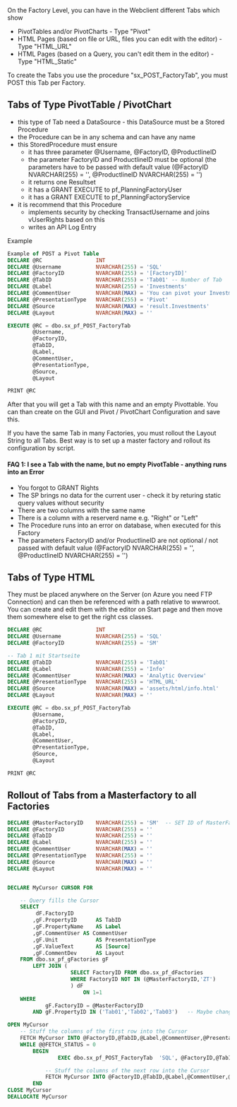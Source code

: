 On the Factory Level, you can have in the Webclient different Tabs which show
* PivotTables and/or PivotCharts - Type "Pivot"
* HTML Pages (based on file or URL, files you can edit with the editor) - Type "HTML_URL"
* HTML Pages (based on a Query, you can't edit them in the editor) - Type "HTML_Static"

To create the Tabs you use the procedure "sx_POST_FactoryTab", you must POST this Tab per Factory.


## Tabs of Type PivotTable / PivotChart
* this type of Tab need a DataSource - this DataSource must be a Stored Procedure
* the Procedure can be in any schema and can have any name
* this StoredProcedure must ensure
    * it has three parameter @Username, @FactoryID, @ProductlineID
	* the parameter FactoryID and ProductlineID must be optional  (the parameters have to be passed with default value (@FactoryID NVARCHAR(255) = '', @ProductlineID NVARCHAR(255) = '')
    * it returns one Resultset
    * it has a GRANT EXECUTE to pf_PlanningFactoryUser
    * it has a GRANT EXECUTE to pf_PlanningFactoryService
* it is recommend that this Procedure
    * implements security by checking TransactUsername and joins vUserRights based on this
    * writes an API Log Entry

Example
```` SQL
Example of POST a Pivot Table
DECLARE @RC					INT
DECLARE @Username 			NVARCHAR(255) = 'SQL'
DECLARE @FactoryID			NVARCHAR(255) = '[FactoryID]'
DECLARE @TabID				NVARCHAR(255) = 'Tab01' -- Number of Tab
DECLARE @Label				NVARCHAR(255) = 'Investments'
DECLARE @CommentUser		NVARCHAR(MAX) = 'You can pivot your Investments here.'
DECLARE @PresentationType	NVARCHAR(255) = 'Pivot'	
DECLARE @Source				NVARCHAR(MAX) = 'result.Investments'		
DECLARE @Layout				NVARCHAR(MAX) = ''

EXECUTE @RC = dbo.sx_pf_POST_FactoryTab 
		@Username,
		@FactoryID,
		@TabID,
		@Label,
		@CommentUser,
		@PresentationType,
		@Source,
		@Layout

PRINT @RC
```` 

After that you will get a Tab with this name and an empty Pivottable. You can than create on the GUI and Pivot / PivotChart Configuration and save this. 

If you have the same Tab in many Factories, you must rollout the Layout String to all Tabs. Best way is to set up a master factory and rollout its configuration by script.


#### FAQ 1: I see a Tab with the name, but no empty PivotTable - anything runs into an Error
* You forgot to GRANT Rights
* The SP brings no data for the current user - check it by returing static query values without security
* There are two columns with the same name
* There is a column with a reserverd name e.g. "Right" or "Left"
* The Procedure runs into an error on database, when executed for this Factory
* The parameters FactoryID and/or ProductlineID are not optional / not passed with default value (@FactoryID NVARCHAR(255) = '', @ProductlineID NVARCHAR(255) = '')



## Tabs of Type HTML

They must be placed anywhere on the Server (on Azure you need FTP Connection) and can then be referenced with a path relative to wwwroot.
You can create and edit them with the editor on Start page and then move them somewhere else to get the right css classes.

```` SQL
DECLARE @RC					INT
DECLARE @Username 			NVARCHAR(255) = 'SQL'
DECLARE @FactoryID			NVARCHAR(255) = 'SM'

-- Tab 1 mit Startseite
DECLARE @TabID				NVARCHAR(255) = 'Tab01'
DECLARE @Label				NVARCHAR(255) = 'Info'
DECLARE @CommentUser		NVARCHAR(MAX) = 'Analytic Overview'
DECLARE @PresentationType	NVARCHAR(255) = 'HTML_URL'	
DECLARE @Source				NVARCHAR(MAX) = 'assets/html/info.html'		
DECLARE @Layout				NVARCHAR(MAX) = ''

EXECUTE @RC = dbo.sx_pf_POST_FactoryTab 
		@Username,
		@FactoryID,
		@TabID,
		@Label,
		@CommentUser,
		@PresentationType,
		@Source,
		@Layout

PRINT @RC
````


## Rollout of Tabs from a Masterfactory to all Factories

```` SQL
DECLARE @MasterFactoryID	NVARCHAR(255) = 'SM'  -- SET ID of MasterFactory !
DECLARE @FactoryID			NVARCHAR(255) = ''
DECLARE @TabID				NVARCHAR(255) = ''
DECLARE @Label				NVARCHAR(255) = ''
DECLARE @CommentUser		NVARCHAR(MAX) = ''
DECLARE @PresentationType	NVARCHAR(255) = ''	
DECLARE @Source				NVARCHAR(MAX) = ''		
DECLARE @Layout				NVARCHAR(MAX) = ''


DECLARE MyCursor CURSOR FOR

	-- Query fills the Cursor
	SELECT 
		 dF.FactoryID
		,gF.PropertyID		AS TabID
		,gF.PropertyName	AS Label
		,gF.CommentUser	AS CommentUser
		,gF.Unit			AS PresentationType
		,gF.ValueText		AS [Source]
		,gF.CommentDev		AS Layout
	FROM dbo.sx_pf_gFactories gF
		LEFT JOIN (	
					SELECT FactoryID FROM dbo.sx_pf_dFactories
					WHERE FactoryID NOT IN (@MasterFactoryID,'ZT')
					) dF
						ON 1=1
	WHERE 
			gF.FactoryID = @MasterFactoryID
		AND gF.PropertyID IN ('Tab01','Tab02','Tab03')   -- Maybe change Tabs

OPEN MyCursor
	-- Stuff the columns of the first row into the Cursor
	FETCH MyCursor INTO @FactoryID,@TabID,@Label,@CommentUser,@PresentationType,@Source,@Layout
	WHILE @@FETCH_STATUS = 0
		BEGIN
     	 		EXEC dbo.sx_pf_POST_FactoryTab  'SQL', @FactoryID,@TabID,@Label,@CommentUser,@PresentationType,@Source,@Layout

			-- Stuff the columns of the next row into the Cursor
      		FETCH MyCursor INTO @FactoryID,@TabID,@Label,@CommentUser,@PresentationType,@Source,@Layout
		END
CLOSE MyCursor
DEALLOCATE MyCursor

````
